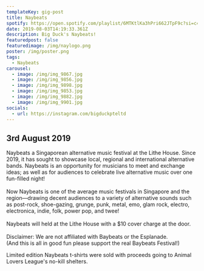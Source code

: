 ```yaml
---
templateKey: gig-post
title: Naybeats
spotify: https://open.spotify.com/playlist/6MTKtlKa3hPri662JTpF9c?si=c4M_AynoSx-F_1JRYUYPtw
date: 2019-08-03T14:19:33.361Z
description: Big Duck's Naybeats!
featuredpost: false
featuredimage: /img/naylogo.png
poster: /img/poster.png
tags:
  - Naybeats
carousel:
  - image: /img/img_9867.jpg
  - image: /img/img_9856.jpg
  - image: /img/img_9898.jpg
  - image: /img/img_9853.jpg
  - image: /img/img_9882.jpg
  - image: /img/img_9901.jpg
socials:
  - url: https://instagram.com/bigduckpteltd
---
```

## 3rd August 2019

Naybeats a Singaporean alternative music festival at the Lithe House. Since 2019, it has sought to showcase local, regional and international alternative bands. Naybeats is an opportunity for musicians to meet and exchange ideas; as well as for audiences to celebrate live alternative music over one fun-filled night!\
\
Now Naybeats is one of the average music festivals in Singapore and the region—drawing decent audiences to a variety of alternative sounds such as post-rock, shoe-gazing, grunge, punk, metal, emo, glam rock, electro, electronica, indie, folk, power pop, and twee!\
\
Naybeats will held at the Lithe House with a $10 cover charge at the door.\
\
Disclaimer: We are not affiliated with Baybeats or the Esplanade.\
(And this is all in good fun please support the real Baybeats Festival!)

Limited edition Naybeats t-shirts were sold with proceeds going to Animal Lovers League's no-kill shelters.